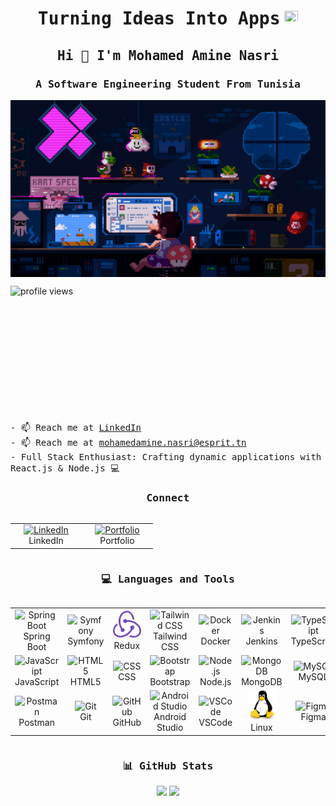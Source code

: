 <h1 align="center">
    <samp>Turning Ideas Into Apps</samp> 
    <img src="https://github.com/mupezzuol/mupezzuol/blob/master/assets/earth.gif" width="22px" height="22px"> 
</h1>

<h2 align="center">
    <samp>Hi 👋 I'm Mohamed Amine Nasri</samp>
</h2>

<h3 align="center">
    <samp>A Software Engineering Student From Tunisia</samp> 
</h3>

<img align="center" alt="Coding" width="1000" src="https://raw.githubusercontent.com/sugith10/images/main/gif/mario-working.gif">

<p align="left"> 
    <img src="https://camo.githubusercontent.com/47339d396fc52a1377cfe9157434514b0703ef491c966d0123d6393133a8fba7/68747470733a2f2f6b6f6d617265762e636f6d2f67687076632f3f757365726e616d653d6d6f68616d6564616d696e656e61737269266c6162656c3d50726f66696c65253230766965777326636f6c6f723d306537356236267374796c653d666c6174" alt="profile views" /> 
</p>

<div style="margin-bottom: 200px;"></div>

<samp>- 📫 Reach me at <a href="https://www.linkedin.com/in/mohamed-amine-nasri-b55467184/" target="_blank">LinkedIn</a></samp><br>
<samp>- 📫 Reach me at <a href="mailto:mohamedamine.nasri@esprit.tn">mohamedamine.nasri@esprit.tn</a></samp><br>
<samp>- Full Stack Enthusiast: Crafting dynamic applications with React.js & Node.js 💻</samp>

<h3 align="center"><samp>Connect</samp></h3>
<div style="display: flex; align-items: flex-start; justify-content: center;">
    <table align="center">
        <tr>
            <td align="center" width="100">
                <a href="https://www.linkedin.com/in/mohamed-amine-nasri-b55467184/" target="_blank">
                    <img src="https://upload.wikimedia.org/wikipedia/commons/thumb/8/81/LinkedIn_icon.svg/1200px-LinkedIn_icon.svg.png" alt="LinkedIn" width="45" height="45" />
                </a>
                <br>LinkedIn
            </td>
            <td align="center" width="100">
                <a href="https://react-3d-portfolio-beryl.vercel.app/" target="_blank">
                    <img src="https://react-3d-portfolio-beryl.vercel.app/assets/nasrilogo-DnIsgZBK.png" alt="Portfolio" width="45" height="45" />
                </a>
                <br>Portfolio
            </td>
        </tr>
    </table>
</div>

<h3 align="center"><samp>💻 Languages and Tools</samp></h3>
<div style="display: flex; align-items: flex-start; justify-content: center;">
    <table align="center">
        <tr>
            <td align="center" width="100">
                <img src="https://encrypted-tbn0.gstatic.com/images?q=tbn:ANd9GcT8i4zPog-0j0JR_yZglxPhTPZXxN2iMTQ3Dw&s" alt="Spring Boot" width="45" height="45" />
                <br>Spring Boot
            </td>
            <td align="center" width="100">
                <img src="https://symfony.com/logos/symfony_black_03.svg" alt="Symfony" width="45" height="45" />
                <br>Symfony
            </td>
            <td align="center" width="100">
                <img src="https://raw.githubusercontent.com/devicons/devicon/master/icons/redux/redux-original.svg" alt="Redux" width="45" height="45" />
                <br>Redux
            </td>
            <td align="center" width="100">
                <img src="https://upload.wikimedia.org/wikipedia/commons/thumb/d/d5/Tailwind_CSS_Logo.svg/2560px-Tailwind_CSS_Logo.svg.png" alt="Tailwind CSS" width="45" height="45" />
                <br>Tailwind CSS
            </td>
            <td align="center" width="100">
                <img src="https://cdn4.iconfinder.com/data/icons/logos-and-brands/512/97_Docker_logo_logos-512.png" alt="Docker" width="45" height="45" />
                <br>Docker
            </td>
            <td align="center" width="100">
                <img src="https://upload.wikimedia.org/wikipedia/commons/thumb/e/e9/Jenkins_logo.svg/1200px-Jenkins_logo.svg.png" alt="Jenkins" width="45" height="45" />
                <br>Jenkins 
            </td>
            <td align="center" width="100">
                <img src="https://upload.wikimedia.org/wikipedia/commons/thumb/4/4c/Typescript_logo_2020.svg/2048px-Typescript_logo_2020.svg.png" alt="TypeScript" width="45" height="45" />
                <br>TypeScript  
            </td>
        </tr>
        <tr>
            <td align="center" width="100">
                <img src="https://techstack-generator.vercel.app/js-icon.svg" alt="JavaScript" width="65" height="65" />
                <br>JavaScript
            </td>
            <td align="center" width="100">
                <img src="https://skillicons.dev/icons?i=html" width="48" height="48" alt="HTML5" />
                <br>HTML5
            </td>
            <td align="center" width="100">
                <img src="https://skillicons.dev/icons?i=css" width="48" height="48" alt="CSS" />
                <br>CSS
            </td>
            <td align="center" width="100">
                <img src="https://skillicons.dev/icons?i=bootstrap" width="48" height="48" alt="Bootstrap" />
                <br>Bootstrap
            </td>
            <td align="center" width="100">
                <img src="https://skillicons.dev/icons?i=nodejs" width="48" height="48" alt="Node.js" />
                <br>Node.js
            </td>
            <td align="center" width="100">
                <img src="https://skillicons.dev/icons?i=mongodb" width="48" height="48" alt="MongoDB" />
                <br>MongoDB
            </td>
            <td align="center" width="100">
                <img src="https://skillicons.dev/icons?i=mysql" width="48" height="48" alt="MySQL" />
                <br>MySQL
            </td>
        </tr>
        <tr>
            <td align="center" width="100">
                <img src="https://skillicons.dev/icons?i=postman" width="48" height="48" alt="Postman" />
                <br>Postman
            </td>
            <td align="center" width="100"> 
                <img src="https://user-images.githubusercontent.com/25181517/192108372-f71d70ac-7ae6-4c0d-8395-51d8870c2ef0.png" width="48" height="48" alt="Git" />
                <br>Git
            </td>
            <td align="center" width="100">
                <img src="https://skillicons.dev/icons?i=github" alt="GitHub" width="45" height="45" />
                <br>GitHub
            </td>
            <td align="center" width="100">
                <img src="https://skillicons.dev/icons?i=androidstudio" width="48" height="48" alt="Android Studio" />
                <br>Android Studio
            </td>
            <td align="center" width="100">
                <img src="https://skillicons.dev/icons?i=vscode" width="48" height="48" alt="VSCode" />
                <br>VSCode
            </td>
            <td align="center" width="100">
                <img src="https://raw.githubusercontent.com/devicons/devicon/master/icons/linux/linux-original.svg" width="48" height="48" alt="Linux" />
                <br>Linux
            </td>
            <td align="center" width="100">
                <img src="https://skillicons.dev/icons?i=figma" width="48" height="48" alt="Figma" />
                <br>Figma
            </td>
        </tr>
    </table>
</div>

<h3 align="center"><samp>📊 GitHub Stats</samp></h3>
<div align="center">
    <img src="https://github-readme-stats.vercel.app/api?username=MohamedAmineNasri&theme=radical&show_icons=true" />
    <img src="https://github-readme-stats.vercel.app/api/top-langs/?username=MohamedAmineNasri&layout=compact&theme=radical" />
</div>
